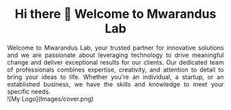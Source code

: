 # <div align="center">Hi there 👋 Welcome to Mwarandus Lab</div>
<div  align="justify">Welcome to Mwarandus Lab, your trusted partner for innovative solutions and we are passionate about leveraging technology to drive meaningful change and deliver exceptional results for our clients. Our dedicated team of professionals combines expertise, creativity, and attention to detail to bring your ideas to life. Whether you're an individual, a startup, or an established business, we have the skills and knowledge to meet your specific needs.
</div>
![My Logo](Images/cover.png)

<!--
**MwarandusLab/MwarandusLab** is a ✨ _special_ ✨ repository because its `README.md` (this file) appears on your GitHub profile.

Here are some ideas to get you started:

- 🔭 I’m currently working on ...
- 🌱 I’m currently learning ...
- 👯 I’m looking to collaborate on ...
- 🤔 I’m looking for help with ...
- 💬 Ask me about ...
- 📫 How to reach me: ...
- 😄 Pronouns: ...
- ⚡ Fun fact: ...
-->
